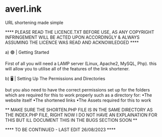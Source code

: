 # averl.ink
URL shortening made simple

**** PLEASE READ THE LICENCE.TXT BEFORE USE, AS ANY COPYRIGHT INFRINGEMENT WILL BE ACTED UPON ACCORDINGLY & ALWAYS ASSUMING THE LICENCE WAS READ AND ACKNOWLEDGED ****

a) 🟢 | Getting Started

First of all you will need a LAMP server (Linux, Apache2, MySQL, Php).
this will allow you to utilise all of the features of the link shortener.


b) 🖥️ | Setting Up The Permissions and Directories

but you also need to have the correct permissions set up for the folders
which are required for this to work properly such as a directory
for:
•The website itself
•The shortened links
•The Assets required for this to work

** MAKE SURE THE SHORTEN.PHP FILE IS IN THE SAME DIRECTORY AS THE INDEX.PHP FILE, RIGHT NOW 
I DO NOT HAVE AN EXPLAINATION FOR THIS BUT ILL DOCUMENT THIS IN THE BUGS SECTION SOON **

****  TO BE CONTINUED - LAST EDIT 26/08/2023  ****
